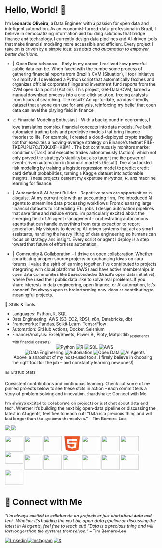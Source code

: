 # Hello, World! :wave:
I’m **Leonardo Oliveira**, a Data Engineer with a passion for open data and intelligent automation. As an economist-turned-data-professional in Brazil, I believe in democratizing information and building solutions that bridge finance and technology. I currently design data pipelines and AI-driven tools that make financial modeling more accessible and efficient. Every project I take on is driven by a simple idea: _use data and automation to empower better decisions_.

- :seedling: Open Data Advocate – Early in my career, I realized how powerful public data can be. When faced with the cumbersome process of gathering financial reports from Brazil’s CVM (Situation), I took initiative to simplify it. I developed a Python script that automatically fetches and organizes official corporate filings and investment fund reports from the CVM open data portal (Action). This project, Get-Data-CVM, turned a manual download process into a one-click solution, freeing analysts from hours of searching​. The result? An up-to-date, pandas-friendly dataset that anyone can use for analysis, reinforcing my belief that open data can level the playing field in finance.
  
- :chart_with_upwards_trend: Financial Modeling Enthusiast – With a background in economics, I love translating complex financial concepts into data models. I’ve built automated trading bots and predictive models that bring finance theories to life. For example, I created a cloud-deployed crypto trading bot that executes a moving-average strategy on Binance’s testnet​
FILE-TKEPUPIJ7CJTXKJXFHK8M1
. The bot continuously monitors market conditions (Task) and executes trades autonomously (Action), which not only proved the strategy’s viability but also taught me the power of event-driven automation in financial markets (Result). I’ve also tackled risk modeling by training a logistic regression model to predict credit card default probabilities, turning a Kaggle dataset into actionable insights​. These projects cement my expertise in Python, R, and machine learning for finance.
  
- :robot: Automation & AI Agent Builder – Repetitive tasks are opportunities in disguise. At my current role with an accounting firm, I’ve introduced AI agents to streamline data processing workflows. From cleansing large financial datasets to scheduling ETL jobs, I design automation pipelines that save time and reduce errors. I’m particularly excited about the emerging field of AI agent management – orchestrating autonomous agents that can handle everything from data extraction to report generation. My vision is to develop AI-driven systems that act as smart assistants, handling the heavy lifting of data engineering so humans can focus on strategy and insight. Every script or agent I deploy is a step toward that future of effortless automation.
  
- :handshake: Community & Collaboration – I thrive on open collaboration. Whether contributing to open-source projects or exchanging ideas on data forums, I value the spirit of learning together. I’ve contributed to projects integrating with cloud platforms (AWS) and have active memberships in open data communities like Basedosdados (Brazil’s open data initiative), where I’ve used their public data lake to solve real problems​. If you share interests in data engineering, open finance, or AI automation, let’s connect! I’m always open to brainstorming new ideas or contributing to meaningful projects.
  
🚀 Skills & Tools
- Languages: Python, R, SQL
- Data Engineering: AWS (S3, EC2, RDS), n8n, Databricks, dbt
- Frameworks: Pandas, Scikit-Learn, TensorFlow
- Automation: GitHub Actions, Docker, Selenium
- Finance/Analysis: Excel/Sheets, Power BI, Ploty, Matplotlib <sub>(experience with financial datasets)</sub> <div align="center"> <!-- Icons via Shields.io or simple icons --> <img src="https://img.shields.io/badge/Python-3670A0?style=for-the-badge&logo=Python&logoColor=ffdd54" alt="Python" /> <img src="https://img.shields.io/badge/R-276DC3?style=for-the-badge&logo=R&logoColor=white" alt="R" /> <img src="https://img.shields.io/badge/SQL-336791?style=for-the-badge&logo=postgresql&logoColor=white" alt="SQL" /> <img src="https://img.shields.io/badge/AWS-232F3E?style=for-the-badge&logo=amazon-aws&logoColor=orange" alt="AWS" /> <br> <img src="https://img.shields.io/badge/Data%20Engineering-ffaa00?style=for-the-badge&logo=apache-airflow&logoColor=white" alt="Data Engineering" /> <img src="https://img.shields.io/badge/Automation-00b300?style=for-the-badge&logo=probot&logoColor=white" alt="Automation" /> <img src="https://img.shields.io/badge/Open%20Data-007EC6?style=for-the-badge&logo=databricks&logoColor=white" alt="Open Data" /> <img src="https://img.shields.io/badge/AI%20Agents-00AAFF?style=for-the-badge&logo=ai&logoColor=white" alt="AI Agents" /> </div> (Above: a snapshot of my most-used tools. I firmly believe in choosing the right tool for the job – and constantly learning new ones!)

📊 GitHub Stats

<div align="center"> 

 </div> Consistent contributions and continuous learning. Check out some of my pinned projects below to see these stats in action – each commit tells a story of problem-solving and innovation.
:handshake: Connect with Me

 I’m always excited to collaborate on projects or just chat about data and tech. Whether it’s building the next big open-data pipeline or discussing the latest in AI agents, feel free to reach out! “Data is a precious thing and will last longer than the systems themselves.” – Tim Berners-Lee <!-- Professional README crafted with inspiration from top-tier examples (Bruno Tacca, Martin Heinz, etc.), following a narrative STAR approach and highlighting core values: open data, financial modeling, automation, and AI agents. -->


<div align="">
  <a href="https://github.com/leovnoliveira">
    <img height="145em" src="https://github-readme-stats.vercel.app/api?username=leovnoliveira&count_private=true&show_icons=true&theme=dracula&hide_border=false&include_all_commits=true&v=2"/>
    <img height="145em" src="https://github-readme-stats.vercel.app/api/top-langs/?username=leovnoliveira&theme=dracula&hide_border=false&&layout=compact&v=2"/>
  </a>
</div>

<div style="display: inline_block"><br>
  
  <img align="center" height="50" width="60" src="https://cdn.jsdelivr.net/gh/devicons/devicon/icons/python/python-original.svg" />

  <img align="center" height="50" width="60" src="https://cdn.jsdelivr.net/gh/devicons/devicon@latest/icons/azuresqldatabase/azuresqldatabase-original.svg" />
          
  <img align="center" height="50" width="60" src="https://cdn.jsdelivr.net/gh/devicons/devicon/icons/mysql/mysql-original-wordmark.svg" />

  <img align="center" height="50" width="60" src="https://raw.githubusercontent.com/devicons/devicon/master/icons/html5/html5-original.svg" />

  <img align="center" height="50" width="60" src="https://cdn.jsdelivr.net/gh/devicons/devicon/icons/git/git-original.svg" />

  <img align="center" height="50" width="60" src="https://cdn.jsdelivr.net/gh/devicons/devicon@latest/icons/apacheairflow/apacheairflow-original.svg" />

  <img align="center" height="50" width="60" src="https://cdn.jsdelivr.net/gh/devicons/devicon@latest/icons/amazonwebservices/amazonwebservices-original-wordmark.svg" />
          
  <img algin="center" height ="40" width="60" src="https://cdn.jsdelivr.net/gh/devicons/devicon@latest/icons/jupyter/jupyter-original.svg" />
          
  
  <img align="center" height="50" width="60" src="https://cdn.jsdelivr.net/gh/devicons/devicon@latest/icons/vscode/vscode-original.svg" />          
  
 <img align="center" height="50" width="60" src="https://cdn.jsdelivr.net/gh/devicons/devicon@latest/icons/selenium/selenium-original.svg" />

 <img align="center" height="50" width="60" src="https://cdn.jsdelivr.net/gh/devicons/devicon@latest/icons/openapi/openapi-plain.svg" />

 <img align="center" height="50" width="60" src="https://cdn.jsdelivr.net/gh/devicons/devicon@latest/icons/docker/docker-original-wordmark.svg" />

  <img align="center" height="50" width="60" src="https://cdn.jsdelivr.net/gh/devicons/devicon@latest/icons/apachespark/apachespark-original-wordmark.svg" />
              
  <img align="center" height="50" width="60" src="https://cdn.jsdelivr.net/gh/devicons/devicon@latest/icons/streamlit/streamlit-plain-wordmark.svg" />         

  <img align="center" height="50" width="60" src="https://cdn.jsdelivr.net/gh/devicons/devicon@latest/icons/azure/azure-original.svg" />    
          
  

</div>

# :handshake: Connect with Me

 _"I’m always excited to collaborate on projects or just chat about data and tech. Whether it’s building the next big open-data pipeline or discussing the latest in AI agents, feel free to reach out! “Data is a precious thing and will last longer than the systems themselves.”_ – Tim Berners-Lee <!-- Professional README crafted with inspiration from top-tier examples (Bruno Tacca, Martin Heinz, etc.), following a narrative STAR approach and highlighting core values: open data, financial modeling, automation, and AI agents. -->



[![Linkedin](https://img.shields.io/badge/LinkedIn-0077B5?style=for-the-badge&logo=linkedin&logoColor=white)](https://www.linkedin.com/in/leonardo-oliveira-334612150/)
[![Instagram](https://img.shields.io/badge/Instagram-E4405F?style=for-the-badge&logo=instagram&logoColor=white)](https://www.instagram.com/iamtheleos/)
[![X](https://img.shields.io/badge/Twitter-1DA1F2?style=for-the-badge&logo=twitter&logoColor=white)](https://twitter.com/iamtheleos)



